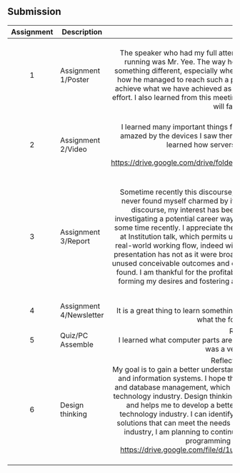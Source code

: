 ## Submission
| Assignment | Description  | Reflection |
| :-----: |  ------ | :-----: | 
| 1 | Assignment 1/Poster | Reflection 1 <br> The speaker who had my full attention and growing enthusiasm to hit the ground running was Mr. Yee. The way he spoke and his enthusiasm made me think of something different, especially when he told me about his wealth of experience and how he managed to reach such a powerful position. He has a big heart. It helps us achieve what we have achieved as quickly as possible and with the least amount of effort. I also learned from this meeting that if you do not start self-learning early, you will face difficulties later. | 
| 2 | Assignment 2/Video | Reflection 2 <br>  I learned many important things for myself when we visited UTM DIGITAL. I was amazed by the devices I saw there. There are many servers and networks. I also learned how servers work and how to connect them.           <br> Video Link <br> https://drive.google.com/drive/folders/1Dq5C8PDExWydHJ8A3ihGCFXFyW6USKns?usp=sharing |
| 3 | Assignment 3/Report | Reflection 3 <br> Sometime recently this discourse, the term "analytics" was new to me, and I had never found myself charmed by it. In any case, taking after this shrewd industry discourse, my interest has been provoked, and I discover myself drawn to investigating a potential career way in analytics—a prospect I hadn't considered for some time recently. I appreciate the opportunity given by the scholarly environment at Institution talk, which permits understudies like me to pick up presentations to real-world working flow, indeed within the early stages of our scholarly travel. This presentation has not as it were broadened my understanding but has too opened up unused conceivable outcomes and career roads that I might not have something else found. I am thankful for the profitable bits of knowledge and points of view shared, forming my desires and fostering a honest to goodness intrigue within the field of analytics.  | 
| 4 | Assignment 4/Newsletter | Reflection 4 <br>  It is a great thing to learn something new, I learned how to design a newsletter and what the formatting should be like.         |
| 5 | Quiz/PC Assemble | Reflection Quiz <br> I learned what computer parts are and how to disassemble and assemble them. It was a very enjoyable activity.|
| 6 | Design thinking | Reflection Design thinking <br> My goal is to gain a better understanding of the fundamental concepts of technology and information systems. I hope that I can develop my skills in programming skills and database management, which will make me able to pursue a good career in the technology industry. Design thinking teaches us empathy, creativity, and innovation, and helps me to develop a better perspective on the challenges faced by the technology industry. I can identify the causes of the problems and develop good solutions that can meet the needs of the end-users. to improve my potential in the industry, I am planning to continue learning and developing my overall skills in programming and database management https://drive.google.com/file/d/1u7DF6dh4vOf2Ze3YrfGYCclLSXrBy08M/view?usp=sharing. |
